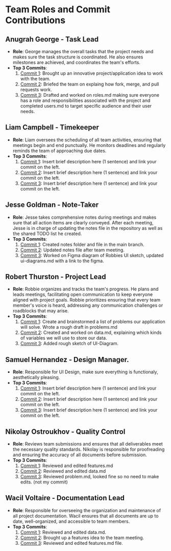 # Team Roles and Commit Contributions

##  Anugrah George  - Task Lead
- **Role**: George manages the overall tasks that the project needs and makes sure the task structure is coordinated. He also ensures milestones are achieved, and coordinates the team's efforts.
- **Top 3 Commits**:
  1. [Commit 1](https://github.com/rthurston1/Team01-Web-Application-Concept-Design/commit/002debca589a17663e3ae6156a82ab5758d57051): Brought up an innovative project/application idea to work with the team.
  2. [Commit 2](https://github.com/rthurston1/Team01-Web-Application-Concept-Design/pull/13/commits/b6886ba62c3b038292adc0aac9b0f75de4ec8863): Briefed the team on explaing how fork, merge, and pull requests work.
  3. [Commit 3](https://github.com/rthurston1/Team01-Web-Application-Concept-Design/pull/15/commits/5b8261008a4113337b7f9e1457ba670b139bfc02): Drafted and worked on roles.md making sure everyone has a role and responsibilities associated with the project and completed users.md to target specific audience and their user needs.
     

##  Liam Campbell  - Timekeeper
- **Role**: Liam oversees the scheduling of all team activities, ensuring that meetings begin and end punctually. He monitors deadlines and regularly reminds the team of approaching due dates.
- **Top 3 Commits**:
  1. [Commit 1](https://github.com/repo/commit1): Insert brief description here (1 sentence) and link your commit on the left.
  2. [Commit 2](https://github.com/repo/commit2): Insert brief description here (1 sentence) and link your commit on the left.
  3. [Commit 3](https://github.com/repo/commit3): Insert brief description here (1 sentence) and link your commit on the left.

##  Jesse Goldman  - Note-Taker
- **Role**: Jesse takes comprehensive notes during meetings and makes sure that all action items are clearly conveyed. After each meeting, Jesse is in charge of updating the notes file in the repository as well as the shared TODO list he created.
- **Top 3 Commits**:
  1. [Commit 1](https://github.com/rthurston1/Team01-Web-Application-Concept-Design/commit/6c2ea8ac552fce25074cbeb870d86d244cfaf1c3): Created notes folder and file in the main branch.
  2. [Commit 2](https://github.com/rthurston1/Team01-Web-Application-Concept-Design/commit/62523bf0ff089fb33cf035d9464153367bd0e915): Updated notes file after team meeting.
  3. [Commit 3](https://github.com/rthurston1/Team01-Web-Application-Concept-Design/commit/5a3f407e3883248521bf97da8ad44bb91acc77fe): Worked on Figma diagram of Robbies UI sketch, updated ui-diagrams.md with a link to the figma.
     
## Robert Thurston  - Project Lead 
- **Role**: Robbie organizes and tracks the team's progress. He plans and leads meetings, facilitating open communication to keep everyone aligned with project goals. Robbie prioritizes ensuring that every team member's voice is heard, addressing any communication challenges or roadblocks that may arise.
- **Top 3 Commits**:
  1. [Commit 1](https://github.com/rthurston1/Team01-Web-Application-Concept-Design/commit/7c76b66e63da5389c1606f124f244b3153b4add9): Create and brainstormed a list of problems our application will solve. Wrote a rough draft in problems.md
  2. [Commit 2](https://github.com/rthurston1/Team01-Web-Application-Concept-Design/commit/0b9961c7ea6281aeef4ef78296862550115b09ba): Created and worked on data.md, explaining which kinds of variables we will use to store our data.
  3. [Commit 3](https://github.com/rthurston1/Team01-Web-Application-Concept-Design/commit/489b01edb69bf12af90cfe140d005e8471e151e8): Added rough sketch of UI-Diagram.

##  Samuel Hernandez  - Design Manager.
- **Role**: Responsible for UI Design, make sure everything is functionaly, aesthetically pleasing.
- **Top 3 Commits**: 
  1. [Commit 1](https://github.com/rthurston1/Team01-Web-Application-Concept-Design/commit/c6da337d7228340dd19443be39f0506c9ba9aeb7): Insert brief description here (1 sentence) and link your commit on the left.
  2. [Commit 2](https://github.com/repo/commit2): Insert brief description here (1 sentence) and link your commit on the left.
  3. [Commit 3](https://github.com/repo/commit3): Insert brief description here (1 sentence) and link your commit on the left.

##  Nikolay Ostroukhov - Quality Control
- **Role**: Reviews team submissions and ensures that all deliverables meet the necessary quality standards. Nikolay is responsible for proofreading and ensuring the accuracy of all documents before submission.
- **Top 3 Commits**:
  1. [Commit 1](https://github.com/rthurston1/Team01-Web-Application-Concept-Design/commit/14880d53801500d05fee2482b344c43f35d312c8): Reviewed and edited features.md
  2. [Commit 2](https://github.com/rthurston1/Team01-Web-Application-Concept-Design/commit/743c75293655b8808375430500e12a8bd9f80018): Reviewed and edited data.md
  3. [Commit 3](https://github.com/rthurston1/Team01-Web-Application-Concept-Design/commit/4f08925f0cbd92b2825c3f2499024a13f6720ac3): Reviewed problem.md, looked fine so no need to make edits. (not my commit)

##  Wacil Voltaire  - Documentation Lead
- **Role**: Responsible for overseeing the organization and maintenance of all project documentation. Wacil ensures that all documents are up to date, well-organized, and accessible to team members.
- **Top 3 Commits**:
  1. [Commit 1](https://github.com/rthurston1/Team01-Web-Application-Cherish/commit/a5b7d3dced591d55a70a7d1173ddd51a33cc3664): Reviewed and edited data.md.
  2. [Commit 2](https://github.com/rthurston1/Team01-Web-Application-Cherish/commit/da4837d3521365be7f9dd21c42b0d5a710e88b46): Brought up a features idea to the team meeting.
  3. [Commit 3](https://github.com/rthurston1/Team01-Web-Application-Cherish/commit/fbf1078c7d1e63eb887a2525522c4d5edc36728c): Reviewed and edited features.md file.



